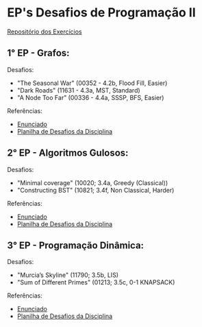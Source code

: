 # EP's Desafios de Programação II
[Repositório dos Exercícios](https://cpbook.net/methodstosolve?oj=uva&topic=ch4&quality=all)

## 1° EP - Grafos:
Desafios:
* "The Seasonal War" (00352 - 4.2b, Flood Fill, Easier)
* "Dark Roads" (11631 - 4.3a, MST, Standard)
* "A Node Too Far" (00336 - 4.4a, SSSP, BFS, Easier)

Referências:
* [Enunciado](https://docs.google.com/document/d/1PYuRHHg9lbdD778M17vAe2UfpFMBQtP7/edit)
* [Planilha de Desafios da Disciplina](https://docs.google.com/spreadsheets/d/1_Ze0ZTENB7cVzwLEbviDZWMoeKls2C1P/edit#gid=596636628)

## 2° EP - Algoritmos Gulosos:
Desafios:
* "Minimal coverage" (10020; 3.4a, Greedy (Classical))
* "Constructing BST" (10821; 3.4f, Non Classical, Harder)

Referências:
* [Enunciado](https://docs.google.com/document/d/10CMnanjsjvi43zmFZ-yRPMRRh0iMx5_G/edit)
* [Planilha de Desafios da Disciplina](https://docs.google.com/spreadsheets/d/1tUIKhJYkQJg-22koq3arxQhHqD4bpVLQ/edit#gid=596636628)

## 3° EP - Programação Dinâmica:
Desafios:
* "Murcia’s Skyline" (11790; 3.5b, LIS)
* "Sum of Different Primes" (01213; 3.5c, 0-1 KNAPSACK)

Referências:
* [Enunciado](https://docs.google.com/document/d/1ye4_atqzWH5b6SZpVKdwT7CS44oaBU3P/edit)
* [Planilha de Desafios da Disciplina](https://docs.google.com/spreadsheets/d/1nKfn7UgHDA_w_nL56NZsmuzYYLX-1KB2/edit#gid=596636628)
